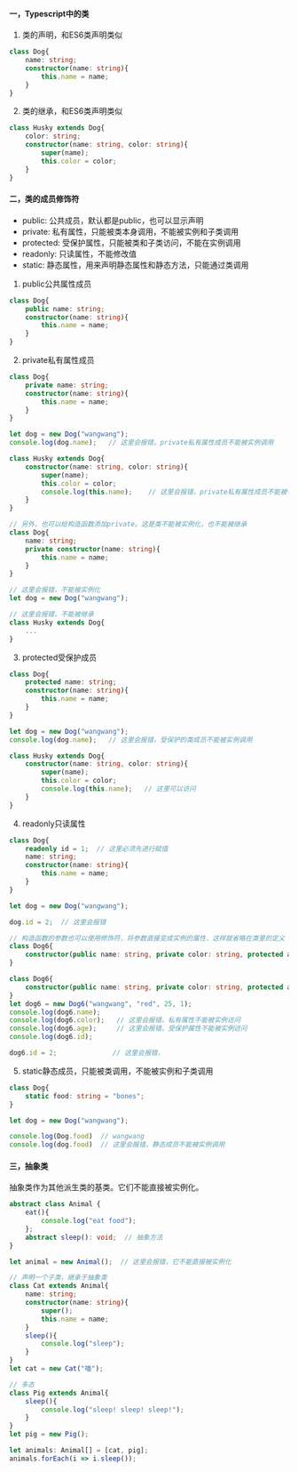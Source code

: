 #### 一，Typescript中的类
1. 类的声明，和ES6类声明类似
```typescript
class Dog{
    name: string;
    constructor(name: string){
        this.name = name;
    }
}
```
2. 类的继承，和ES6类声明类似
```typescript
class Husky extends Dog{
    color: string;
    constructor(name: string, color: string){
        super(name);
        this.color = color;
    }
}
```
#### 二，类的成员修饰符
- public: 公共成员，默认都是public，也可以显示声明
- private: 私有属性，只能被类本身调用，不能被实例和子类调用
- protected: 受保护属性，只能被类和子类访问，不能在实例调用
- readonly: 只读属性，不能修改值
- static: 静态属性，用来声明静态属性和静态方法，只能通过类调用

1. public公共属性成员
```typescript
class Dog{
    public name: string;
    constructor(name: string){
        this.name = name;
    }
}
```
2. private私有属性成员
```typescript
class Dog{
    private name: string;
    constructor(name: string){
        this.name = name;
    }
}

let dog = new Dog("wangwang");
console.log(dog.name);   // 这里会报错，private私有属性成员不能被实例调用

class Husky extends Dog{
    constructor(name: string, color: string){
        super(name);
        this.color = color;
        console.log(this.name);    // 这里会报错，private私有属性成员不能被子类调用
    }
}
```
```typescript
// 另外，也可以给构造函数添加private。这是类不能被实例化，也不能被继承
class Dog{
    name: string;
    private constructor(name: string){
        this.name = name;
    }
}

// 这里会报错，不能被实例化
let dog = new Dog("wangwang");

// 这里会报错，不能被继承
class Husky extends Dog{
    ...
}
```
3. protected受保护成员
```typescript
class Dog{
    protected name: string;
    constructor(name: string){
        this.name = name;
    }
}

let dog = new Dog("wangwang");
console.log(dog.name);   // 这里会报错，受保护的类成员不能被实例调用

class Husky extends Dog{
    constructor(name: string, color: string){
        super(name);
        this.color = color;
        console.log(this.name);   // 这里可以访问
    }
}
```
4. readonly只读属性
```typescript
class Dog{
    readonly id = 1;  // 这里必须先进行赋值
    name: string;
    constructor(name: string){
        this.name = name;
    }
}

let dog = new Dog("wangwang");

dog.id = 2;  // 这里会报错
```
```typescript
// 构造函数的参数也可以使用修饰符，将参数直接变成实例的属性，这样就省略在类里的定义
class Dog6{
    constructor(public name: string, private color: string, protected age: number, readonly id: number){}
}

class Dog6{
    constructor(public name: string, private color: string, protected age: number, readonly id: number){}
}
let dog6 = new Dog6("wangwang", "red", 25, 1);
console.log(dog6.name);
console.log(dog6.color);   // 这里会报错，私有属性不能被实例访问
console.log(dog6.age);     // 这里会报错，受保护属性不能被实例访问
console.log(dog6.id);

dog6.id = 2;              // 这里会报错，
```
5. static静态成员，只能被类调用，不能被实例和子类调用
```typescript
class Dog{
    static food: string = "bones";
}

let dog = new Dog("wangwang");

console.log(Dog.food)  // wangwang
console.log(dog.food)  // 这里会报错，静态成员不能被实例调用
```
#### 三，抽象类
抽象类作为其他派生类的基类。它们不能直接被实例化。
```typescript
abstract class Animal {
    eat(){
        console.log("eat food");
    };
    abstract sleep(): void;  // 抽象方法
}

let animal = new Animal();  // 这里会报错，它不能直接被实例化

// 声明一个子类，继承于抽象类
class Cat extends Animal{
    name: string;
    constructor(name: string){
        super();
        this.name = name;
    }
    sleep(){
        console.log("sleep");
    }
}
let cat = new Cat("喵");

// 多态
class Pig extends Animal{
    sleep(){
        console.log("sleep! sleep! sleep!");
    }
}
let pig = new Pig();

let animals: Animal[] = [cat, pig];
animals.forEach(i => i.sleep());
```